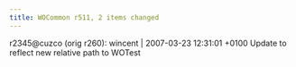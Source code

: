 ```yaml
---
title: WOCommon r511, 2 items changed
---
```


r2345@cuzco (orig r260): wincent | 2007-03-23 12:31:01 +0100 Update to reflect new relative path to WOTest
